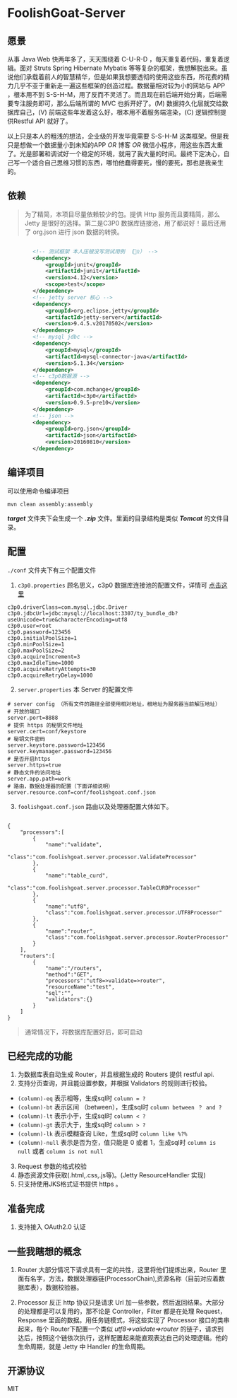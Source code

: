 # FoolishGoat-Server

## 愿景
从事 Java Web 快两年多了，天天围绕着 C-U-R-D ，每天重复着代码，重复着逻辑。面对 Struts Spring Hibernate Mybatis 等等复杂的框架，我想解脱出来。虽说他们承载着前人的智慧精华，但是如果我想要透彻的使用这些东西，所花费的精力几乎不亚于重新走一遍这些框架的创造过程。数据量相对较为小的网站与 APP ，根本用不到 S-S-H-M，用了反而不灵活了。而且现在前后端开始分离，后端需要专注服务即可，那么后端所谓的 MVC 也拆开好了。(M) 数据持久化层就交给数据库自己，(V) 前端这些年发着这么好，根本用不着服务端渲染，(C) 逻辑控制提供Restful API 就好了。

以上只是本人的粗浅的想法，企业级的开发毕竟需要 S-S-H-M 这类框架。但是我只是想做一个数据量小到未知的APP *OR* 博客 *OR* 微信小程序，用这些东西太重了。光是部署和调试好一个稳定的环境，就用了我大量的时间。最终下定决心，自己写一个适合自己思维习惯的东西，哪怕他蠢得要死，慢的要死，那也是我亲生的。

## 依赖

> 为了精简，本项目尽量依赖较少的包。提供 Http 服务而且要精简，那么 Jetty 是很好的选择。第二是C3P0 数据库链接池，用了都说好！最后还用了 org.json 进行 json 数据的转换。

```xml

		<!-- 测试框架 本人压根没写测试用例 （🤦‍♀️） -->
		<dependency>
			<groupId>junit</groupId>
			<artifactId>junit</artifactId>
			<version>4.12</version>
			<scope>test</scope>
		</dependency>
		<!-- jetty server 核心 -->
		<dependency>
			<groupId>org.eclipse.jetty</groupId>
			<artifactId>jetty-server</artifactId>
			<version>9.4.5.v20170502</version>
		</dependency>
		<!-- mysql jdbc -->
		<dependency>
			<groupId>mysql</groupId>
			<artifactId>mysql-connector-java</artifactId>
			<version>5.1.34</version>
		</dependency>
		<!-- c3p0数据源 -->
		<dependency>
			<groupId>com.mchange</groupId>
			<artifactId>c3p0</artifactId>
			<version>0.9.5-pre10</version>
		</dependency>
		<!-- json -->
		<dependency>
			<groupId>org.json</groupId>
			<artifactId>json</artifactId>
			<version>20160810</version>
		</dependency>

```
## 编译项目

可以使用命令编译项目

`mvn clean assembly:assembly `

***target*** 文件夹下会生成一个 ***.zip*** 文件。里面的目录结构是类似 ***Tomcat*** 的文件目录。

## 配置

`./conf` 文件夹下有三个配置文件

1. 	`c3p0.properties` 顾名思义，c3p0 数据库连接池的配置文件，详情可 [点击这里](https://github.com/swaldman/c3p0)
```
c3p0.driverClass=com.mysql.jdbc.Driver
c3p0.jdbcUrl=jdbc:mysql://localhost:3307/ty_bundle_db?useUnicode=true&characterEncoding=utf8
c3p0.user=root
c3p0.password=123456
c3p0.initialPoolSize=1
c3p0.minPoolSize=1
c3p0.maxPoolSize=2
c3p0.acquireIncrement=3
c3p0.maxIdleTime=1000
c3p0.acquireRetryAttempts=30
c3p0.acquireRetryDelay=1000

```
2. `server.properties` 本 Server 的配置文件
```
# server config （所有文件的路径全部使用相对地址，根地址为服务器当前解压地址）
# 开放的端口
server.port=8888
# 提供 https 的秘钥文件地址
server.cert=conf/keystore
# 秘钥文件密码
server.keystore.password=123456
server.keymanager.password=123456
# 是否开启https
server.https=true
# 静态文件的访问地址
server.app.path=work
# 路由，数据处理器的配置（下面详细说明）
server.resource.conf=conf/foolishgoat.conf.json
```
3. 	`foolishgoat.conf.json` 路由以及处理器配置大体如下。
```

{
	"processors":[
		{
			"name":"validate",
			"class":"com.foolishgoat.server.processor.ValidateProcessor"
		},
		{
			"name":"table_curd",
			"class":"com.foolishgoat.server.processor.TableCURDProcessor"
		},
		{
			"name":"utf8",
			"class":"com.foolishgoat.server.processor.UTF8Processor"
		},
		{
			"name":"router",
			"class":"com.foolishgoat.server.processor.RouterProcessor"
		}
	],
	"routers":[
		{
			"name":"/routers",
			"method":"GET",
			"processors":"utf8=>validate=>router",
			"resourceName":"test",
			"sql":"",
			"validators":{}
		}
	]
}

```
> 通常情况下，将数据库配置好后，即可启动


## 已经完成的功能

1. 为数据库表自动生成 Router，并且根据生成的 Routers 提供 restful api.
2. 支持分页查询，并且能设置参数，并根据 Validators 的规则进行校验。

* ` (column)-eq ` 表示相等，生成sql时 ` column = ? `
* ` (column)-bt ` 表示区间 （between），生成sql时 ` column between ？ and ?  `
* ` (column)-lt ` 表示小于，生成sql时 ` column < ? `
* ` (column)-gt ` 表示大于，生成sql时 ` column > ? `
* ` (column)-lk ` 表示模糊查询 Like，生成sql时 ` column like %?% `
* ` (column)-null ` 表示是否为空，值只能是 0 或者 1，生成sql时  ` column is null ` 或者 ` column is not null `

3. Request 参数的格式校验
4. 静态资源文件获取(.html,.css,.js等)。(Jetty ResourceHandler 实现)
5. 只支持使用JKS格式证书提供 https 。

## 准备完成

1. 支持接入 OAuth2.0 认证

## 一些我瞎想的概念

1. Router 大部分情况下请求具有一定的共性，这里将他们提炼出来，Router 里面有名字，方法，数据处理器链(ProcessorChain),资源名称（目前对应着数据库表），数据校验器。

2. Processor  反正 http 协议只是请求 Url 加一些参数，然后返回结果。大部分的处理都是可以复用的，那不论是 Controller，Filter 都是在处理 Request，Response 里面的数据。用任务链模式，将这些实现了 Processor 接口的类串起来，每个 Router下配置一个类似 *utf8=>validate=>router*  的链子，请求到达后，按照这个链依次执行，这样配置起来能直观表达自己的处理逻辑。他的生命周期，就是 Jetty 中 Handler 的生命周期。

## 开源协议

MIT



